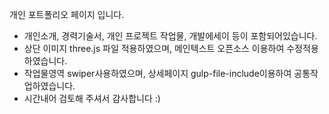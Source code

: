 개인 포트폴리오 페이지 입니다.   

- 개인소개, 경력기술서, 개인 프로젝트 작업물, 개발에세이 등이 포함되어있습니다.
- 상단 이미지 three.js 파일 적용하였으며, 메인텍스트 오픈소스 이용하여 수정적용 하였습니다.
- 작업물영역 swiper사용하였으며, 상세페이지 gulp-file-include이용하여 공통작업하였습니다.
- 시간내어 검토해 주셔서 감사합니다 :)
